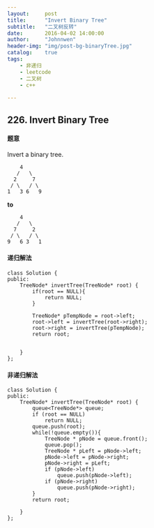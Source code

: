 ```yaml
---
layout:     post
title:      "Invert Binary Tree"
subtitle:   "二叉树反转"
date:       2016-04-02 14:00:00
author:     "Johnnwen"
header-img: "img/post-bg-binaryTree.jpg"
catalog:    true
tags:
    - 非递归
    - leetcode
    - 二叉树
    - c++
    
---
```



## 226. Invert Binary Tree


#### 题意


Invert a binary tree.

		4
	   /   \
	  2     7
	 / \   / \
	1   3 6   9
	
	
**to**


		4
	   /   \
	  7     2
	 / \   / \
	9   6 3   1
	
	
#### 递归解法

```
class Solution {
public:
    TreeNode* invertTree(TreeNode* root) {
        if(root == NULL){
            return NULL;
        }
     
        TreeNode* pTempNode = root->left;
        root->left = invertTree(root->right);
        root->right = invertTree(pTempNode);
        return root;

        
    }
};
```

#### 非递归解法

```
class Solution {
public:
    TreeNode* invertTree(TreeNode* root) {
        queue<TreeNode*> queue;
        if (root == NULL)  
            return NULL;  
        queue.push(root);  
        while(!queue.empty()){  
            TreeNode * pNode = queue.front();  
            queue.pop();  
            TreeNode * pLeft = pNode->left;  
            pNode->left = pNode->right;  
            pNode->right = pLeft;  
            if (pNode->left)  
                queue.push(pNode->left);  
            if (pNode->right)  
                queue.push(pNode->right);  
        }  
        return root;
        
    }
};
```